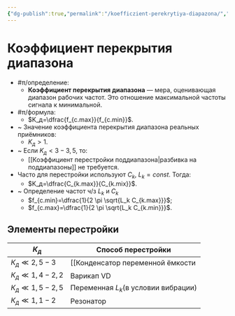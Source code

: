 ```yaml
---
{"dg-publish":true,"permalink":"/koefficzient-perekrytiya-diapazona/","dgHomeLink":true,"dgPassFrontmatter":false,"dgShowLocalGraph":true,"dgShowBacklinks":true}
---
```



# Коэффициент перекрытия диапазона

- #π/определение:
	- **Коэффициент перекрытия диапазона** — мера, оценивающая диапазон рабочих частот. Это отношение максимальной частоты сигнала к минимальной.
- #π/формула:
	- $K_д=\dfrac{f_{c.max}}{f_{c.min}}$.
- ~ Значение коэффициента перекрытия диапазона реальных приёмников:
	- $K_д > 1$.
- ~ Если $K_д<3-3,5$, то:
	- [[Коэффициент перестройки поддиапазона|разбивка на поддиапазоны]] не требуется.
- Часто для перестройки используют $C_k$, $L_k=const$. Тогда:
	- $K_д=\dfrac{C_{k.max}}{C_{k.mix}}$.
- ~ Определение частот ч/з $L_k$ и $C_k$
	- $f_{c.min}=\dfrac{1}{2 \pi \sqrt{L_k C_{k.max}}}$;
	- $f_{c.max}=\dfrac{1}{2 \pi \sqrt{L_k C_{k.min}}}$.

## Элементы перестройки

| $К_д$               | Способ перестройки                   |
| ------------------- | ------------------------------------ |
| $К_д \ll 2,5 - 3$   | [[Конденсатор переменной ёмкости|Конденсатор переменной ёмкости]] |
| $К_д \ll 1,4 - 2,2$ | Варикап VD                           |
| $К_д \ll 1,5 - 2,5$ | Переменная $L_k$(в условии вибрации) |
| $К_д \ll 1,1 - 2$   | Резонатор                            |
